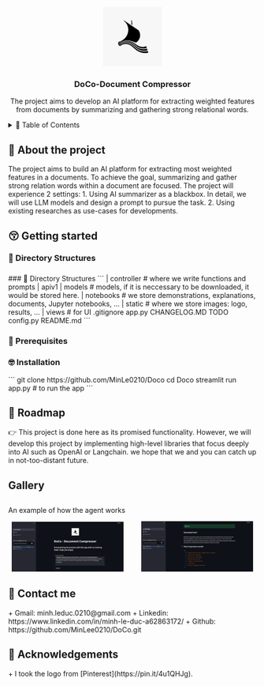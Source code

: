 <!-- PROJECT LOGO -->
<br />
<div align="center">
  <a href="https://github.com/MinLee0210/DoCo.git">
    <img src="static/doco_logo.jpg" alt="Logo" width="120" height="120">
  </a>

<h3 align="center">DoCo-Document Compressor</h3>

  <p align="center">
    The project aims to develop an AI platform for extracting weighted features from documents by summarizing and gathering strong relational words.
    <br/>
  </p>
</div>

<!-- TABLE OF CONTENTS -->
<details>
  <summary>📃 Table of Contents</summary>
  <ol>
    <li>
      <a href="#about-the-project">About The Project</a>
    </li>
    <li>
      <a href="#getting-started">Getting Started</a>
      <ul>
        <li><a href="#directory-structures">Directory Structures</a></li>
        <li><a href="#prerequisites">Prerequisites</a></li>
        <li><a href="#installation">Installation</a></li>
      </ul>
    </li>
    <li><a href="#roadmap">Roadmap</a></li>
    <li><a href="#gallery">Gallery</a></li>
    <li><a href="#contact">Contact</a></li>
    <li><a href="#acknowledgements">Acknowledgments</a></li>
  </ol>
</details>

<div id='about-the-project'><h2>👀 About the project </h2></div>
The project aims to build an AI platform for extracting most weighted features in a documents. To achieve the goal, summarizing and gather strong relation words within a document are focused. The project will experience 2 settings: 
1. Using AI summarizer as a blackbox. In detail, we will use LLM models and design a prompt to pursue the task. 
2. Using existing researches as use-cases for developments.

<div id='getting-started'><h2>😚 Getting started </h2></div>
<div id='directory-structures'><h3>📁 Directory Structures<h3></div>
### 📁 Directory Structures
```
  | controller    # where we write functions and prompts
    | apiv1
  | models        # models, if it is neccessary to be downloaded, it would be stored here. 
  | notebooks     # we store demonstrations, explanations, documents, Jupyter notebooks, ...
  | static        # where we store images: logo, results, ...
  | views         # for UI
  .gitignore
  app.py
  CHANGELOG.MD
  TODO
  config.py
  README.md
```
<div id='prerequisites'> <h3>🧐 Prerequisites</h3></div>
<div id='installation'> <h3>🤓 Installation</h3></div>
```
  git clone https://github.com/MinLe0210/Doco
  cd Doco
  streamlit run app.py # to run the app
```
<div id='roadmap'><h2>🎯 Roadmap</h2></div>

👉 This project is done here as its promised functionality. However, we will develop this project by implementing high-level libraries that focus deeply into AI such as OpenAI or Langchain. we hope that we and you can catch up in not-too-distant future.

<div id='gallery'><h2>Gallery</h2></div>

## 

An example of how the agent works
<p align="center">
  <img src="static/result_text_00.png" width="45%" />
  &nbsp; &nbsp; &nbsp; &nbsp;
  <img src="static/result_text_01.png" width="45%" /> 
</p>

<div id='contact'><h2>📨 Contact me</h2></div>
+ Gmail: minh.leduc.0210@gmail.com
+ Linkedin: https://www.linkedin.com/in/minh-le-duc-a62863172/
+ Github: https://github.com/MinLee0210/DoCo.git

<div id='acknowledgements'><h2>💚 Acknowledgements</h2></div>
+ I took the logo from [Pinterest](https://pin.it/4u1QHJg).
